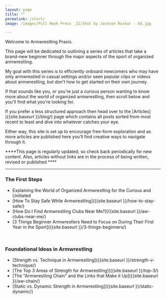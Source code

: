 ```yaml
---
layout: page
title: ""
permalink: /start/
image: /images/Pull Hook Press _22/Shot by Jackson Ruckar - 65.jpg

---
```


Welcome to Armwrestling Praxis. 

This page will be dedicated to outlining a series of articles that take a brand-new beginner through the major aspects of the sport of organized armwrestling.

My goal with this series is to efficiently onboard newcomers who may have only armwrestled in casual settings and/or seen popular clips or videos about armwrestling, but don’t how to get started on their own journey.

If that sounds like you, or you're just a curious person wanting to know more about the world of organized armwrestling, then scroll below and you'll find what you're looking for.


If you prefer a less structured approach then head over to the [Articles]({{site.baseurl }}/blog/) page which contains all posts sorted from most recent to least and dive into whatever catches your eye. 

Either way, this site is set up to encourage free-form exploration and as more articles are published here you’ll find creative ways to navigate through it.


****This page is regularly updated, so check back periodically for new content. Also, articles without links are in the process of being written, revised or published ****


***

### The First Steps

* Explaining the World of Organized Armwrestling for the Curious and Unitiated
* [How To Stay Safe While Armwrestling]({{site.baseurl }}/how-to-stay-safe/)
* [How Do I Find Armwrestling Clubs Near Me?]({{site.baseurl }}/aw-clubs-near-me/)
* [3 Things Beginner Armwrestlers Need to Focus on During Their First Year in the Sport]({{site.baseurl }}/3-things-beginners/)

<br>

### Foundational Ideas in Armwrestling

* [Strength vs. Technique in Armwrestling]({{site.baseurl }}/strength-v-technique/)
* [The Top 3 Areas of Strength for Armwrestling]({{site.baseurl }}/top-3/)
* [The "Armwrestling Chain" and the Links that Make it Up]({{site.baseurl }}/aw-chain/)
* [Static vs. Dynamic Strength in Armwrestling]({{site.baseurl }}/static-dynamic/)

